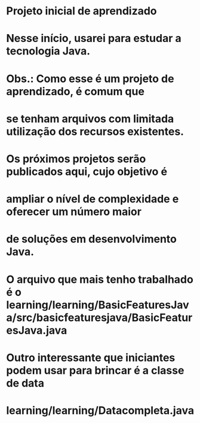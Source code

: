 # Projeto inicial de aprendizado
#
# Nesse início, usarei para estudar a tecnologia Java.
#
# Obs.: Como esse é um projeto de aprendizado, é comum que
# se tenham arquivos com limitada utilização dos recursos existentes.
#
# Os próximos projetos serão publicados aqui, cujo objetivo é 
# ampliar o nível de complexidade e oferecer um número maior
# de soluções em desenvolvimento Java.
# 
# O arquivo que mais tenho trabalhado é o learning/learning/BasicFeaturesJava/src/basicfeaturesjava/BasicFeaturesJava.java
#
# Outro interessante que iniciantes podem usar para brincar é a classe de data
# learning/learning/Datacompleta.java
